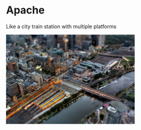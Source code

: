 # Apache #
Like a city train station with multiple platforms

<div class="center">
<img src="images/flinders_above.jpg" style="width:70%"/>
</div>
